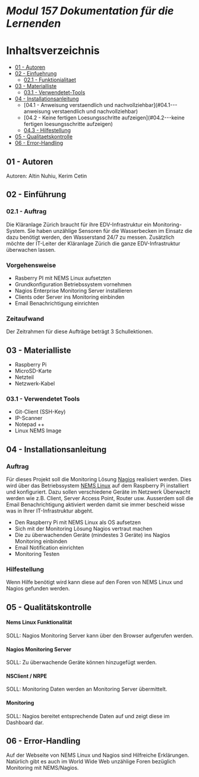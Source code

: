 # *Modul 157 Dokumentation für die Lernenden* 

# Inhaltsverzeichnis
  - [01 - Autoren](#01---autoren)
  - [02 - Einfuehrung](#02---einfuehrung)
	- [02.1 - Funktionialitaet](#02.1---funktionalitaet)
  - [03 - Materialliste](#03---materialliste)
	- [03.1 - Verwendetet-Tools](#02.1---verwendete-tools)
  - [04 - Installationsanleitung](#04---installationsanleitung)
	- [04.1 - Anweisung verstaendlich und nachvollziehbar](#04.1---anweisung verstaendlich und nachvollziehbar)
	- [04.2 - Keine fertigen Loesungsschritte aufzeigen](#04.2---keine fertigen loesungsschritte aufzeigen)
	- [04.3 - Hilfestellung](#04.3---hilfestellung)
  - [05 - Qualitaetskontrolle](#05---qualitaetskontrolle)
  - [06 - Error-Handling](#06---error-handling)

## 01 - Autoren

Autoren: Altin Nuhiu, Kerim Cetin


## 02 - Einführung

### 02.1 - Auftrag

Die Kläranlage Zürich braucht für ihre EDV-Infrastruktur ein Monitoring-System. Sie haben unzählige Sensoren für die Wasserbecken im Einsatz die dazu benötigt werden, den Wasserstand 24/7 zu messen. Zusätzlich möchte der IT-Leiter der Kläranlage Zürich die ganze EDV-Infrastruktur überwachen lassen.



### Vorgehensweise

- Rasberry PI mit NEMS Linux aufsetzten 
- Grundkonfiguration Betriebssystem vornehmen
- Nagios Enterprise Monitoring Server installieren
- Clients oder Server ins Monitoring einbinden
- Email Benachrichtigung einrichten



### Zeitaufwand

Der Zeitrahmen für diese Aufträge beträgt 3 Schullektionen.  

## 03 - Materialliste
* Raspberry Pi
* MicroSD-Karte 
* Netzteil
* Netzwerk-Kabel

### 03.1 - Verwendetet Tools
* Git-Client (SSH-Key)
* IP-Scanner 
* Notepad ++
* Linux NEMS Image

## 04 - Installationsanleitung

### Auftrag

Für dieses Projekt soll die Monitoring Lösung [Nagios]( https://www.nagios.org/ ) realisiert werden. Dies wird über das Betriebssystem [NEMS Linux]( https://nemslinux.com/download/nagios-for-raspberry-pi-4.php ) auf dem Raspberry Pi installiert und konfiguriert. Dazu sollen verschiedene Geräte im Netzwerk Überwacht werden  wie z.B. Client, Server Access Point, Router usw. Ausserdem soll die Email Benachrichtigung aktiviert werden damit sie immer bescheid wisse was in Ihrer IT-Infrastruktur abgeht.   

- Den Raspberry Pi mit NEMS Linux als OS aufsetzen
- Sich mit der Monitoring Lösung Nagios vertraut machen 
- Die zu überwachenden Geräte (mindestes 3 Geräte) ins Nagios Monitoring einbinden 
- Email Notification einrichten
- Monitoring Testen

### Hilfestellung

Wenn Hilfe benötigt wird kann diese auf den Foren von NEMS Linux und Nagios gefunden werden.



## 05 - Qualitätskontrolle

#### Nems Linux Funktionalität

SOLL: Nagios Monitoring Server kann über den Browser aufgerufen werden.

#### Nagios Monitoring Server

SOLL: Zu überwachende Geräte können hinzugefügt werden. 

#### NSClient / NRPE

SOLL: Monitoring Daten werden an Monitoring Server übermittelt.

#### Monitoring

SOLL: Nagios bereitet entsprechende Daten auf und zeigt diese im Dashboard dar.  

## 06 - Error-Handling

Auf der Webseite von NEMS Linux und Nagios sind Hilfreiche Erklärungen. Natürlich gibt es auch im World Wide Web unzählige Foren bezüglich Monitoring mit NEMS/Nagios. 
